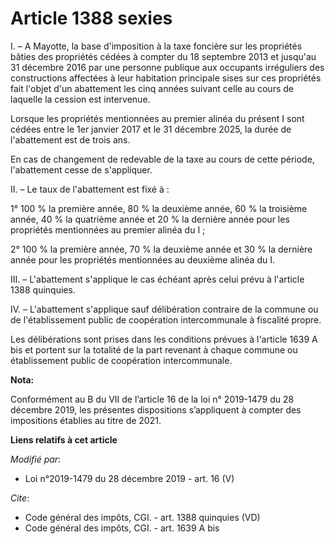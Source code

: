 # Article 1388 sexies

I. – A Mayotte, la base d'imposition à la taxe foncière sur les propriétés bâties des propriétés cédées à compter du 18
septembre 2013 et jusqu'au 31 décembre 2016 par une personne publique aux occupants irréguliers des constructions affectées à
leur habitation principale sises sur ces propriétés fait l'objet d'un abattement les cinq années suivant celle au cours de
laquelle la cession est intervenue.

Lorsque les propriétés mentionnées au premier alinéa du présent I sont cédées entre le 1er janvier 2017 et le 31 décembre
2025, la durée de l'abattement est de trois ans.

En cas de changement de redevable de la taxe au cours de cette période, l'abattement cesse de s'appliquer.

II. – Le taux de l'abattement est fixé à :

1° 100 % la première année, 80 % la deuxième année, 60 % la troisième année, 40 % la quatrième année et 20 % la dernière
année pour les propriétés mentionnées au premier alinéa du I ;

2° 100 % la première année, 70 % la deuxième année et 30 % la dernière année pour les propriétés mentionnées au deuxième
alinéa du I.

III. – L'abattement s'applique le cas échéant après celui prévu à l'article 1388 quinquies.

IV. – L'abattement s'applique sauf délibération contraire de la commune ou de l'établissement public de coopération
intercommunale à fiscalité propre.

Les délibérations sont prises dans les conditions prévues à l'article 1639 A bis et portent sur la totalité de la part
revenant à chaque commune ou établissement public de coopération intercommunale.

**Nota:**

Conformément au B du VII de l’article 16 de la loi n° 2019-1479 du 28 décembre 2019, les présentes dispositions s’appliquent
à compter des impositions établies au titre de 2021.

**Liens relatifs à cet article**

_Modifié par_:

  - Loi n°2019-1479 du 28 décembre 2019 - art. 16 (V)

_Cite_:

  - Code général des impôts, CGI. - art. 1388 quinquies (VD)
  - Code général des impôts, CGI. - art. 1639 A bis
